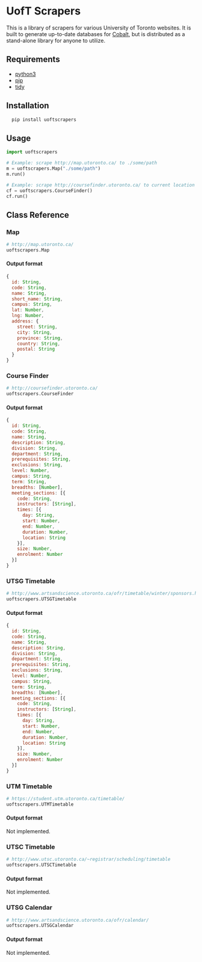 # UofT Scrapers
This is a library of scrapers for various University of Toronto websites. It is built to generate up-to-date databases for [Cobalt](https://github.com/cobalt-io), but is distributed as a stand-alone library for anyone to utilize.

## Requirements
 - [python3](https://www.python.org/download/releases/3.4.3/)
 - [pip](https://pypi.python.org/pypi/pip#downloads)
 - [tidy](http://www.w3.org/People/Raggett/tidy/)

## Installation
```bash
  pip install uoftscrapers
```

## Usage
```python
import uoftscrapers

# Example: scrape http://map.utoronto.ca/ to ./some/path
m = uoftscrapers.Map("./some/path")
m.run()

# Example: scrape http://coursefinder.utoronto.ca/ to current location
cf = uoftscrapers.CourseFinder()
cf.run()
```

## Class Reference

### Map
```python
# http://map.utoronto.ca/
uoftscrapers.Map
```

#### Output format
```js
{
  id: String,
  code: String,
  name: String,
  short_name: String,
  campus: String,
  lat: Number,
  lng: Number,
  address: {
    street: String,
    city: String,
    province: String,
    country: String,
    postal: String
  }
}
```


### Course Finder
```python
# http://coursefinder.utoronto.ca/
uoftscrapers.CourseFinder
```

#### Output format
```js
{
  id: String,
  code: String,
  name: String,
  description: String,
  division: String,
  department: String,
  prerequisites: String,
  exclusions: String,
  level: Number,
  campus: String,
  term: String,
  breadths: [Number],
  meeting_sections: [{
    code: String,
    instructors: [String],
    times: [{
      day: String,
      start: Number,
      end: Number,
      duration: Number,
      location: String
    }],
    size: Number,
    enrolment: Number
  }]
}
```


### UTSG Timetable
```python
# http://www.artsandscience.utoronto.ca/ofr/timetable/winter/sponsors.htm
uoftscrapers.UTSGTimetable
```

#### Output format
```js
{
  id: String,
  code: String,
  name: String,
  description: String,
  division: String,
  department: String,
  prerequisites: String,
  exclusions: String,
  level: Number,
  campus: String,
  term: String,
  breadths: [Number],
  meeting_sections: [{
    code: String,
    instructors: [String],
    times: [{
      day: String,
      start: Number,
      end: Number,
      duration: Number,
      location: String
    }],
    size: Number,
    enrolment: Number
  }]
}
```


### UTM Timetable
```python
# https://student.utm.utoronto.ca/timetable/
uoftscrapers.UTMTimetable
```

#### Output format
Not implemented.


### UTSC Timetable
```python
# http://www.utsc.utoronto.ca/~registrar/scheduling/timetable
uoftscrapers.UTSCTimetable
```

#### Output format
Not implemented.


### UTSG Calendar
```python
# http://www.artsandscience.utoronto.ca/ofr/calendar/
uoftscrapers.UTSGCalendar
```

#### Output format
Not implemented.

